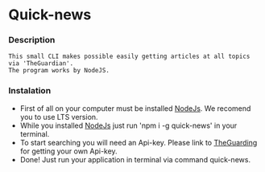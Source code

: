 # Quick-news

### Description

    This small CLI makes possible easily getting articles at all topics via 'TheGuardian'.
    The program works by NodeJS.

### Instalation

-   First of all on your computer must be installed [NodeJs](https://nodejs.org/uk/). We recomend you to use LTS version.
-   While you installed [NodeJs](https://nodejs.org/uk/) just run 'npm i -g quick-news' in your terminal.
-   To start searching you will need an Api-key. Please link to [TheGuarding](https://open-platform.theguardian.com) for getting your own Api-key.
-   Done! Just run your application in terminal via command quick-news.
